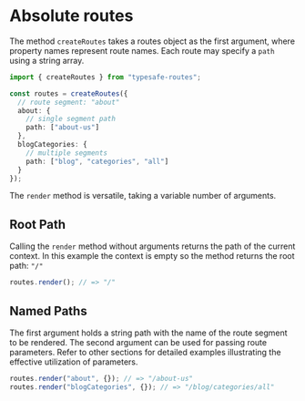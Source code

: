  # Absolute routes

The method `createRoutes` takes a routes object as the first argument, where property names represent route names. Each route may specify a `path` using a string array.

``` ts
import { createRoutes } from "typesafe-routes";

const routes = createRoutes({
  // route segment: "about"
  about: { 
    // single segment path
    path: ["about-us"]
  },
  blogCategories: {
    // multiple segments
    path: ["blog", "categories", "all"]
  }
});
```

The `render` method is versatile, taking a variable number of arguments.

<!-- tabs:start -->
## **Root Path**

Calling the `render` method without arguments returns the path of the current context. In this example the context is empty so the method returns the root path: `"/"`

``` ts
routes.render(); // => "/"
```

## **Named Paths**

The first argument holds a string path with the name of the route segment to be rendered. The second argument can be used for passing route parameters. Refer to other sections for detailed examples illustrating the effective utilization of parameters.

``` ts
routes.render("about", {}); // => "/about-us"
routes.render("blogCategories", {}); // => "/blog/categories/all"
```
<!-- tabs:end -->